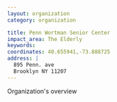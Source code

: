 ```yaml
---
layout: organization
category: organization

title: Penn Wortman Senior Center
impact_area: The Elderly
keywords: 
coordinates: 40.655941,-73.888725
address: |
  895 Penn. ave
  Brooklyn NY 11207
---
```

Organization's overview
